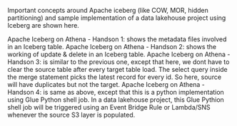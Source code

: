 Important concepts around Apache iceberg (like COW, MOR, hidden partitioning) and sample implementation of a data lakehouse project using Iceberg are shown here.

Apache Iceberg on Athena - Handson 1: shows the metadata files involved in an Iceberg table.
Apache Iceberg on Athena - Handson 2: shows the working of update & delete in an Iceberg table.
Apache Iceberg on Athena - Handson 3: is similar to the previous one, except that here, we dont have to clear the source table after every target table load. The select query inside the merge statement picks the latest record for every id. So here, source will have duplicates but not the target.
Apache Iceberg on Athena - Handson 4: is same as above, except that this is a python implementation using Glue Python shell job. In a data lakehouse project, this Glue Pythion shell job will be triggered using an Event Bridge Rule or Lambda/SNS whenever the source S3 layer is populated.
